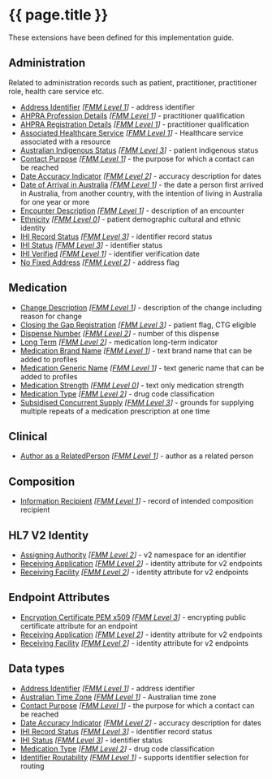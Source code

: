 # {{ page.title }}

These extensions have been defined for this implementation guide.

## Administration
Related to administration records such as patient, practitioner, practitioner role, health care service etc.
* [Address Identifier](StructureDefinition-address-identifier.html) *[[FMM Level 1](guidance.html)]* - address identifier
* [AHPRA Profession Details](StructureDefinition-ahpraprofession-details.html) *[[FMM Level 1](guidance.html)]* - practitioner qualification
* [AHPRA Registration Details](StructureDefinition-ahpraregistration-details.html) *[[FMM Level 1](guidance.html)]* - practitioner qualification
* [Associated Healthcare Service](StructureDefinition-associated-healthcareservice.html) *[[FMM Level 1](guidance.html)]* - Healthcare service associated with a resource
* [Australian Indigenous Status](StructureDefinition-indigenous-status.html) *[[FMM Level 3](guidance.html)]* - patient indigenous status
* [Contact Purpose](StructureDefinition-contact-purpose.html) *[[FMM Level 1](guidance.html)]* - the purpose for which a contact can be reached
* [Date Accuracy Indicator](StructureDefinition-date-accuracy-indicator.html) *[[FMM Level 2](guidance.html)]* - accuracy description for dates
* [Date of Arrival in Australia](StructureDefinition-date-of-arrival.html) *[[FMM Level 1](guidance.html)]* - the date a person first arrived in Australia, from another country, with the intention of living in Australia for one year or more
* [Encounter Description](StructureDefinition-encounter-description.html) *[[FMM Level 1](guidance.html)]* - description of an encounter
* [Ethnicity](StructureDefinition-ethnicity.html) *[[FMM Level 0](guidance.html)]* - patient demographic cultural and ethnic identity  
* [IHI Record Status](StructureDefinition-ihi-record-status.html) *[[FMM Level 3](guidance.html)]* - identifier record status 
* [IHI Status](StructureDefinition-ihi-status.html) *[[FMM Level 3](guidance.html)]* - identifier status 
* [IHI Verified](StructureDefinition-ihi-verified.html) *[[FMM Level 1](guidance.html)]* - identifier verification date
* [No Fixed Address](StructureDefinition-no-fixed-address.html) *[[FMM Level 2](guidance.html)]* - address flag


## Medication
* [Change Description](StructureDefinition-change-description.html) *[[FMM Level 1](guidance.html)]* - description of the change including reason for change
* [Closing the Gap Registration](StructureDefinition-closing-the-gap-registration.html) *[[FMM Level 3](guidance.html)]* - patient flag, CTG eligible
* [Dispense Number](StructureDefinition-dispense-number.html) *[[FMM Level 2](guidance.html)]* - number of this dispense
* [Long Term](StructureDefinition-medication-long-term.html) *[[FMM Level 2](guidance.html)]* - medication long-term indicator
* [Medication Brand Name](StructureDefinition-medication-brand-name.html) *[[FMM Level 1](guidance.html)]* - text brand name that can be added to profiles
* [Medication Generic Name](StructureDefinition-medication-generic-name.html) *[[FMM Level 1](guidance.html)]* - text generic name that can be added to profiles
* [Medication Strength](StructureDefinition-medication-strength.html) *[[FMM Level 0](guidance.html)]* - text only medication strength
* [Medication Type](StructureDefinition-medication-type.html) *[[FMM Level 2](guidance.html)]* - drug code classification
* [Subsidised Concurrent Supply](StructureDefinition-subsidised-concurrent-supply.html) *[[FMM Level 3](guidance.html)]* - grounds for supplying multiple repeats of a medication prescription at one time


## Clinical
* [Author as a RelatedPerson](StructureDefinition-author-related-person.html) *[[FMM Level 1](guidance.html)]* - author as a related person


## Composition
* [Information Recipient](StructureDefinition-information-recipient.html) *[[FMM Level 1](guidance.html)]* - record of intended composition recipient


## HL7 V2 Identity
* [Assigning Authority](StructureDefinition-au-assigningauthority.html) *[[FMM Level 2](guidance.html)]* - v2 namespace for an identifier
* [Receiving Application](StructureDefinition-au-receivingapplication.html) *[[FMM Level 2](guidance.html)]* - identity attribute for v2 endpoints
* [Receiving Facility](StructureDefinition-au-receivingfacility.html) *[[FMM Level 2](guidance.html)]* - identity attribute for v2 endpoints


## Endpoint Attributes
* [Encryption Certificate PEM x509](StructureDefinition-encryption-certificate-pem-x509.html) *[[FMM Level 3](guidance.html)]* - encrypting public certificate attribute for an endpoint
* [Receiving Application](StructureDefinition-au-receivingapplication.html) *[[FMM Level 2](guidance.html)]* - identity attribute for v2 endpoints
* [Receiving Facility](StructureDefinition-au-receivingfacility.html) *[[FMM Level 2](guidance.html)]* - identity attribute for v2 endpoints


## Data types
* [Address Identifier](StructureDefinition-address-identifier.html) *[[FMM Level 1](guidance.html)]* - address identifier
* [Australian Time Zone](StructureDefinition-au-timezone.html) *[[FMM Level 1](guidance.html)]* - Australian time zone
* [Contact Purpose](StructureDefinition-contact-purpose.html) *[[FMM Level 1](guidance.html)]* - the purpose for which a contact can be reached
* [Date Accuracy Indicator](StructureDefinition-date-accuracy-indicator.html) *[[FMM Level 2](guidance.html)]* - accuracy description for dates
* [IHI Record Status](StructureDefinition-ihi-record-status.html) *[[FMM Level 3](guidance.html)]* - identifier record status 
* [IHI Status](StructureDefinition-ihi-status.html) *[[FMM Level 3](guidance.html)]* - identifier status 
* [Medication Type](StructureDefinition-medication-type.html) *[[FMM Level 2](guidance.html)]* - drug code classification
* [Identifier Routability](StructureDefinition-identifier-routability.html) *[[FMM Level 1](guidance.html)]* - supports identifier selection for routing
